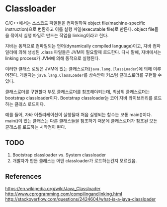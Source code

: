 # Classloader

C/C++에서는 소스코드 파일들을 컴파일하여 object file(machine-specific instruction)으로 변환하고 이를 실행 파일(executable file)로 만든다. object file들을 묶어서 실행 파일로 만드는 작업을 linking이라고 한다.

자바는 동적으로 컴파일되는 언어(dynamically compiled language)이고, 자바 컴파일러에 의해 생성된 .class 파일들은 JVM이 필요할때 로드한다. 다시 말해, 자바에서는 linking process가 JVM에 의해 동적으로 실행된다.

이러한 클래스 로딩은 JVM에 있는 클래스로더(`java.lang.ClassLoader`)에 의해 이루어진다. 개발자는 `java.lang.ClassLoader`를 상속받아 커스텀 클래스로더를 구현할 수 있다.

클래스로더를 구현할때 부모 클래스로더를 참조해야되는데, 최상위 클래스로더는 bootstrap classloader이다. Bootstrap classloader는 코어 자바 라이브러리를 로드하는 클래스 로드이다.

예를 들어, 자바 어플리케이션이 실행될때 처음 실행되는 함수는 보통 main()이다. main()이 있는 클래스는 다른 클래스들을 참조하기 때문에 클래스로더가 참조된 모든 클래스를 로드하는 시작점이 된다.

## TODO
1. Bootstrap classloader vs. System classloader
2. 개발자가 만든 클래스는 어떤 classloader가 로드하는건지 모르겠음.

## References
<https://en.wikipedia.org/wiki/Java_Classloader>  
<http://www.cprogramming.com/compilingandlinking.html>  
<http://stackoverflow.com/questions/2424604/what-is-a-java-classloader>